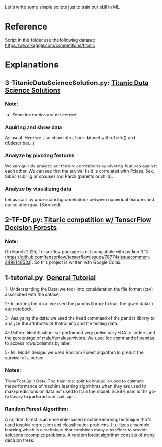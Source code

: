 Let's write some simple scripts just to train our skill in ML.

# Reference
Script in this folder use the following dataset:
https://www.kaggle.com/competitions/titanic

# Explanations

## 3-TitanicDataScienceSolution.py: [Titanic Data Science Solutions](https://www.kaggle.com/code/startupsci/titanic-data-science-solutions/notebook)

### Note:
- Some instruction are not correct.
### Aquiring and show data
As usual. Here we also show info of our dataset with df.info() and df.describe(...)
### Analyze by pivoting features
We can quickly analyze our feature correlations by pivoting features against each other.
We can see that the suvival field is correlated with Pclass, Sex, SibSp (sibling or spouse) and Parch (parents or child).
### Analyze by visualizing data
Let us start by understanding correlations between numerical features and our solution goal (Survived).


## 2-TF-DF.py: [Titanic competition w/ TensorFlow Decision Forests](https://www.kaggle.com/code/gusthema/titanic-competition-w-tensorflow-decision-forests/comments)

### Note:
On March 2025, Tensorflow package is not compatible with python 3.13 (https://github.com/tensorflow/tensorflow/issues/78774#issuecomment-2498148533). So this project is written with Google Colab.

## 1-tutorial.py: [General Tutorial](https://www.kaggle.com/code/alexisbcook/titanic-tutorial/notebook)

1- Understanding the Data: we took into consideration the file format (csv) associated with the dataset.

2- Importing the data: we used the pandas library to load the given data in our notebook.

3- Analyzing the data: we used the head command of the pandas library to analyze the attributes of thetraining and the testing data.

4- Pattern Identification: we performed very preliminary EDA to understand the percentage of male/femalesurvivors. We used loc command of pandas to access rows/columns by label.

5- ML Model design: we used Random Forest algorithm to predict the survival of a person.

### Notes:
Train/Test Split Data: The train-test split technique is used to estimate theperformance of machine learning   algorithms when they are used to makepredictions on data not used to train the model. Scikit-Learn is the go-to library to perform train_test_split.
### Random Forest Algorithm: 
A random forest is an ensemble-based machine learning technique that's used tosolve regression and classification problems. It utilizes ensemble learning,which is a technique that combines many classifiers to provide solutions tocomplex problems. A random forest algorithm consists of many decision trees.